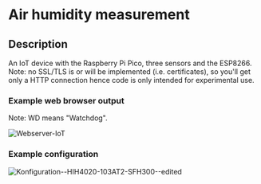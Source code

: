# Air humidity measurement

## Description

An IoT device with the Raspberry Pi Pico, three sensors and the ESP8266. Note: no SSL/TLS is or will be implemented (i.e. certificates), so you'll get only a HTTP connection hence code is only intended for experimental use.

### Example web browser output

Note: WD means "Watchdog".

![Webserver-IoT](https://github.com/Florian-Wilhelm/Raspberry-Pi/assets/77980708/fcef041a-d983-4783-be21-395024e1c47a)

### Example configuration

![Konfiguration--HIH4020-103AT2-SFH300--edited](https://github.com/user-attachments/assets/aa5d2b48-5d35-4ad3-a9d1-a353af97cdb0)
